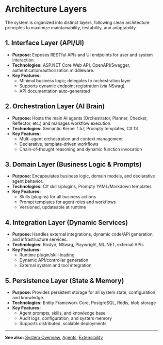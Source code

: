 # Architecture Layers

The system is organized into distinct layers, following clean architecture principles to maximize maintainability, testability, and adaptability.

## 1. Interface Layer (API/UI)
- **Purpose:** Exposes RESTful APIs and UI endpoints for user and system interaction.
- **Technologies:** ASP.NET Core Web API, OpenAPI/Swagger, authentication/authorization middleware.
- **Key Features:**
  - Minimal business logic; delegates to orchestration layer
  - Supports dynamic endpoint registration (via NSwag)
  - API documentation auto-generated

## 2. Orchestration Layer (AI Brain)
- **Purpose:** Hosts the main AI agents (Orchestrator, Planner, Checker, Reflector, etc.) and manages workflow execution.
- **Technologies:** Semantic Kernel 1.57, Prompty templates, C# 13
- **Key Features:**
  - Multi-agent orchestration and context management
  - Declarative, template-driven workflows
  - Chain-of-thought reasoning and dynamic function invocation

## 3. Domain Layer (Business Logic & Prompts)
- **Purpose:** Encapsulates business logic, domain models, and declarative agent behavior.
- **Technologies:** C# skills/plugins, Prompty YAML/Markdown templates
- **Key Features:**
  - Skills (plugins) for all business actions
  - Prompt templates for agent roles and workflows
  - Versioned, updateable at runtime

## 4. Integration Layer (Dynamic Services)
- **Purpose:** Handles external integrations, dynamic code/API generation, and infrastructure services.
- **Technologies:** Roslyn, NSwag, Playwright, ML.NET, external APIs
- **Key Features:**
  - Runtime plugin/skill loading
  - Dynamic API/controller generation
  - External system and tool integration

## 5. Persistence Layer (State & Memory)
- **Purpose:** Provides persistent storage for all system state, configuration, and knowledge.
- **Technologies:** Entity Framework Core, PostgreSQL, Redis, blob storage
- **Key Features:**
  - Agent prompts, skills, and knowledge base
  - Audit logs, configuration, and system memory
  - Supports distributed, scalable deployments

---

**See also:** [System Overview](overview.md), [Agents](agents.md), [Extensibility](extensibility.md)
